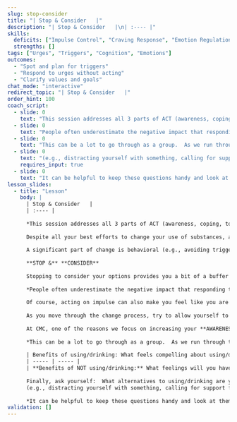```yaml
---
slug: stop-consider
title: "| Stop & Consider   |"
description: "| Stop & Consider   |\n| :---- |"
skills:
  deficits: ["Impulse Control", "Craving Response", "Emotion Regulation", "Values Clarification"]
  strengths: []
tags: ["Urges", "Triggers", "Cognition", "Emotions"]
outcomes:
  - "Spot and plan for triggers"
  - "Respond to urges without acting"
  - "Clarify values and goals"
chat_mode: "interactive"
redirect_topic: "| Stop & Consider   |"
order_hint: 100
coach_script:
  - slide: 0
    text: "This session addresses all 3 parts of ACT (awareness, coping, tolerating).  First, it is about increasing your awareness of what is going on when you are having cravings or contemplating a return to old behaviors.  In order to not respond to the impulse to use you will have to identify coping skills that help you pause so you can think things through.  Finally, you will have to tolerate the feeling of the impulse as you attempt to make a good decision for yourself.  This can all be a lot of work but we hope walking through ways to change your thinking will help you resist the impulse to return to old behaviors."
  - slide: 0
    text: "People often underestimate the negative impact that responding to impulses has on one\u2019s self-esteem.  Having the thought of \u201cI can\u2019t believe I gave in again\u201d can really erode confidence and optimism."
  - slide: 0
    text: "This can be a lot to go through as a group.  As we run through these, pay attention to the questions that you maybe never ask yourself.  Pay attention to the questions that you think will help you keep the motivational balance tipped in the right direction."
  - slide: 0
    text: "(e.g., distracting yourself with something, calling for support from someone, doing something else that would be calming or satisfying)?"
    requires_input: true
  - slide: 0
    text: "It can be helpful to keep these questions handy and look at them frequently.  You will only be able to ask these questions in the moment of impulse if you have rehearsed them.  These are very logical questions that will tap into your reason and judgment\u2026which is in direct competition with the more emotional side of you that wants to give into the impulse.  Your ability to counter the strong pull of craving states will require that you practice more logical thoughts\u2026.and practicing during periods of low stress or impulsivity will help you access it when you are in a tough spot."
lesson_slides:
  - title: "Lesson"
    body: |
      | Stop & Consider   |
      | :---- |
      
      *This session addresses all 3 parts of ACT (awareness, coping, tolerating).  First, it is about increasing your awareness of what is going on when you are having cravings or contemplating a return to old behaviors.  In order to not respond to the impulse to use you will have to identify coping skills that help you pause so you can think things through.  Finally, you will have to tolerate the feeling of the impulse as you attempt to make a good decision for yourself.  This can all be a lot of work but we hope walking through ways to change your thinking will help you resist the impulse to return to old behaviors.*
      
      Despite all your best efforts to change your use of substances, at some point you are likely to find yourself in a quandary, where different parts of you want different things.  One part of you really wants to change, the other part really wants things to stay the same.  This place of ambivalence is natural and is to be expected…as making significant life changes can be a long and sometimes complicated process.
      
      A significant part of change is behavioral (e.g., avoiding triggers, making new friends, dealing with feelings differently). It is important to realize however, that your decision-making process will have to change as well. When/if you find that *wanting to use/drink* turns into *planning to use/drink*, we have found that it is very important to STOP and CONSIDER as soon as possible.  
      
      **STOP &** **CONSIDER**
      
      Stopping to consider your options provides you a bit of a buffer between your thoughts/feelings (wanting to use, having cravings) and your actions (taking a drink, calling the dealer).  Acting on reflex or on impulse (which is what action without consideration often is) can have a very negative effect on your sense of self-worth and can make you feel that you are “out of control.”  
      
      *People often underestimate the negative impact that responding to impulses has on one’s self-esteem.  Having the thought of “I can’t believe I gave in again” can really erode confidence and optimism.*
      
      Of course, acting on impulse can also make you feel like you are taking a break from the hard work of consciousness.  While the immediate effect of “shutting off” or “numbing out” might provide temporary relief, the longer-term effects (i.e., feeling “out of control”) can often mean a chronic feeling of disappointment with yourself and detachment from your larger goals in life.  We think that allowing yourself a moment to stop and consider will lead to feeling more in control and feeling like you have more ownership of your life.
      
      As you move through the change process, try to allow yourself to make considered decisions instead of acting only on impulse. Stop a minute and consider the reasons for, as well as the costs and benefits of, your actions. If you then decide to drink/use despite this consideration, you will at the very least have learned something about how the process of change is working for you.  Most importantly, you will learn more about how your thoughts and feelings are involved in your decision-making process regarding alcohol and/or drugs.
      
      At CMC, one of the reasons we focus on increasing your **AWARENESS** is to give you the armor and ammunition for the many battles you will encounter as you try to change your behavior patterns. Awareness can help you to ask yourself and answer the questions involved in making considered decisions.  The boxes below illustrate a way of thinking through the decision to use.  While your ultimate action is always your choice, we believe that slowing down to really ask yourself these questions will help you make decisions you can feel good about…
      
      *This can be a lot to go through as a group.  As we run through these, pay attention to the questions that you maybe never ask yourself.  Pay attention to the questions that you think will help you keep the motivational balance tipped in the right direction.*
      
      | Benefits of using/drinking: What feels compelling about using/drinking right now? What feelings are you having right now that make using/drinking seem okay? What thoughts are you having that make using/drinking feel appealing? If using/drinking right now *does* fit into your larger goals, what can you do to make sure your use keeps to your goal/limit?  What might stand in your way of meeting this goal?  | Costs of using/drinking: What feels bad about using/drinking right now? What feelings do you think you will have about yourself tomorrow?   What thoughts will you have about yourself tomorrow if you decide to use/drink now? What is less likely to be accomplished in your life if you decide to use/drink now?    |
      | ----- | ----- |
      | **Benefits of NOT using/drinking:** What feelings will you have about yourself tomorrow if you decide NOT to use/drink right now? What thoughts will you have about yourself tomorrow if you choose NOT to use/drink right now? What might be improved if you decide to not use/drink right now? Is there anything that is more likely to be accomplished if you decide not to use/drink right now?  | **Costs of NOT using/drinking:** What negative things do you imagine or fear might happen if you do not use/drink right now?  |
      
      Finally, ask yourself:  What alternatives to using/drinking are you **not considering**   
      (e.g., distracting yourself with something, calling for support from someone, doing something else that would be calming or satisfying)?  
      
      *It can be helpful to keep these questions handy and look at them frequently.  You will only be able to ask these questions in the moment of impulse if you have rehearsed them.  These are very logical questions that will tap into your reason and judgment…which is in direct competition with the more emotional side of you that wants to give into the impulse.  Your ability to counter the strong pull of craving states will require that you practice more logical thoughts….and practicing during periods of low stress or impulsivity will help you access it when you are in a tough spot.*
validation: []
---
```


